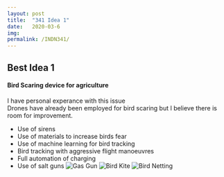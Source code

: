 ```yaml
---
layout: post
title:  "341 Idea 1"
date:   2020-03-6 
img:
permalink: /INDN341/
---
```

## Best Idea 1  
#### Bird Scaring device for agriculture 
I have personal experance with this issue  
Drones have already been employed for bird scaring but I believe there is room for improvement. 
* Use of sirens 
* Use of materials to increase birds fear 
* Use of machine learning for bird tracking 
* Bird tracking with aggressive flight manoeuvres 
* Full automation of charging 
* Use of salt guns 
![Gas Gun](Design/assets/img/DesignImages/Gas_gun_bird_scarer.jpg)
![Bird Kite](Design/assets/img/DesignImages/bird-deterrent.jpg)
![Bird Netting](Design/assets/img/DesignImages/bird_netting.jpg)
